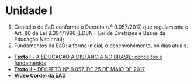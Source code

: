 # Unidade I

1. Conceito de EaD conforme o Decreto n.º 9.057/2017, que regulamenta o Art. 80 da Lei 9.394/1996 (LDBN – Lei de Diretrizes e Bases da Educação Nacional);
2. Fundamentos da EaD: a forma inicial, o desenvolvimento, os dias atuais.

+ [**Texto I** - A EDUCAÇÃO A DISTÂNCIA NO BRASIL: conceitos e fundamentos](https://www.redalyc.org/pdf/1891/189117298008.pdf)
+ [ **Texto II** - DECRETO Nº 9.057, DE 25 DE MAIO DE 2017](http://www.planalto.gov.br/ccivil_03/_ato2015-2018/2017/decreto/d9057.htm)
+ [**Vídeo Cordel da EAD**](http://www.youtube.com/watch?v=zkR0XK5YAAQ)
